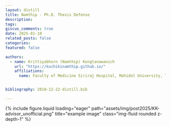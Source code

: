 ```yaml
---
layout: distill
title: Namthip - Ph.D. Thesis Defense
description: 
tags: 
giscus_comments: true
date: 2025-01-10
related_posts: false
categories: 
featured: false

authors:
  - name: Krittiyabhorn (Namthip) Kongtanawanich
    url: "https://kuchikinamthip.github.io/"
    affiliations:
      name: Faculty of Medicine Siriraj Hospital, Mahidol University, Thailand


bibliography: 2018-12-22-distill.bib

---
```

<div class="row">
    <div class="col-sm mt-3 mt-md-0">
        {% include figure.liquid loading="eager" path="assets/img/post2025/KK-advisor_unofficial.png" title="example image" class="img-fluid rounded z-depth-1" %}
    </div>
</div>

